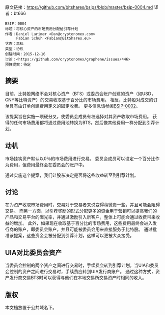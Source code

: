 原文链接：https://github.com/bitshares/bsips/blob/master/bsip-0004.md
译者：bt666

    BSIP：0004
    标题：将核心资产的市场费用分配给引荐计划
    作者：Daniel Larimer <Dan@cryptonomex.com>
         Fabian Schuh <Fabian@BitShares.eu>
    状态：草稿
    类型：协议
    创建时间：2015-12-16
    讨论：<https://github.com/cryptonomex/graphene/issues/446>
    预算提案：待定

## 摘要 ##

目前，比特股网络不会对核心资产（BTS）或委员会账户创建的资产（如USD，CNY等比特资产）的交易收取基于百分比的市场费用。 相反，比特股对成交的订单具有由订单创建费用定义的固定收费。 更多信息请参阅[BSIP-0002](https://github.com/bitshares/bsips/blob/master/bsip-0002.md)。

该提案旨在实施一项硬分叉，使委员会成员有权选择对其资产收取市场费用。 获得的任何市场费用都将通过费用池转换为BTS，然后像其他费用一样分配到引荐计划。

## 动机 ##

市场挂钩资产默认以0％的市场费用进行交易。 委员会成员可以设定一个百分比作为费用，但费用最终会在委员会的账户中。

通过实施这个提案，我们让股东决定是否将这些收益转至到引荐计划。

## 讨论 ##

在为资产收取市场费用时，交易对于交易者来说变得稍微贵一些，并且可能会阻碍交易。 而另一方面，以引荐奖励的形式分配更多的资金用于营销可以提高我们的产品和交易平台的曝光率，并通过激励引入新客户，整体上可能会通过收费带来收益的增加。 此外，如果现在收取基于百分比的市场费用，这些费用最终会进入发行商的账户，即委员会账户，并且可能被委员会用来直接服务于比特股。 通过批准该提案，这些资金会被分配到引荐计划，这样可以更被大众接受。

## UIA对比委员会资产 ##

当委员会控制的两个资产之间进行交易时，手续费会转到引荐计划，当UIA和委员会控制的资产之间进行交易时，手续费应转到UIA发行商账户。 通过这种方式，资产发行商交易BTS时可以获得与他们在本地交易所交易资产时相同的收入。

## 版权 ##

本文档放置于公共域名下。